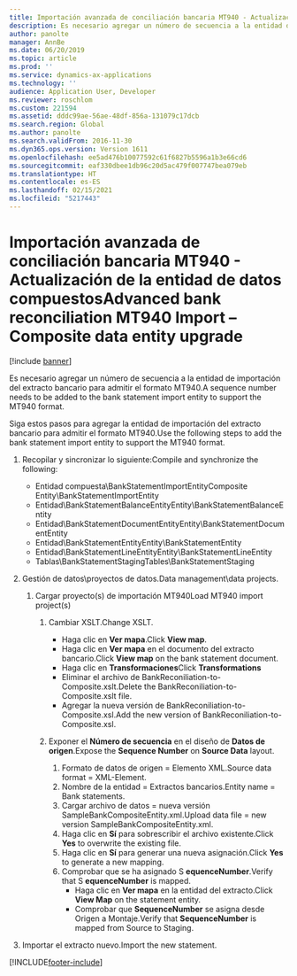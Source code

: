 ```yaml
---
title: Importación avanzada de conciliación bancaria MT940 - Actualización de la entidad de datos compuestos
description: Es necesario agregar un número de secuencia a la entidad de importación del extracto bancario para admitir el formato MT940.
author: panolte
manager: AnnBe
ms.date: 06/20/2019
ms.topic: article
ms.prod: ''
ms.service: dynamics-ax-applications
ms.technology: ''
audience: Application User, Developer
ms.reviewer: roschlom
ms.custom: 221594
ms.assetid: dddc99ae-56ae-48df-856a-131079c17dcb
ms.search.region: Global
ms.author: panolte
ms.search.validFrom: 2016-11-30
ms.dyn365.ops.version: Version 1611
ms.openlocfilehash: ee5ad476b10077592c61f6827b5596a1b3e66cd6
ms.sourcegitcommit: eaf330dbee1db96c20d5ac479f007747bea079eb
ms.translationtype: HT
ms.contentlocale: es-ES
ms.lasthandoff: 02/15/2021
ms.locfileid: "5217443"
---
```

# <a name="advanced-bank-reconciliation-mt940-import--composite-data-entity-upgrade"></a><span data-ttu-id="e31f5-103">Importación avanzada de conciliación bancaria MT940 - Actualización de la entidad de datos compuestos</span><span class="sxs-lookup"><span data-stu-id="e31f5-103">Advanced bank reconciliation MT940 Import – Composite data entity upgrade</span></span>

[!include [banner](../includes/banner.md)]

<span data-ttu-id="e31f5-104">Es necesario agregar un número de secuencia a la entidad de importación del extracto bancario para admitir el formato MT940.</span><span class="sxs-lookup"><span data-stu-id="e31f5-104">A sequence number needs to be added to the bank statement import entity to support the MT940 format.</span></span> 

<span data-ttu-id="e31f5-105">Siga estos pasos para agregar la entidad de importación del extracto bancario para admitir el formato MT940.</span><span class="sxs-lookup"><span data-stu-id="e31f5-105">Use the following steps to add the bank statement import entity to support the MT940 format.</span></span>

1.  <span data-ttu-id="e31f5-106">Recopilar y sincronizar lo siguiente:</span><span class="sxs-lookup"><span data-stu-id="e31f5-106">Compile and synchronize the following:</span></span>
    -   <span data-ttu-id="e31f5-107">Entidad compuesta\\BankStatementImportEntity</span><span class="sxs-lookup"><span data-stu-id="e31f5-107">Composite Entity\\BankStatementImportEntity</span></span>
    -   <span data-ttu-id="e31f5-108">Entidad\\BankStatementBalanceEntity</span><span class="sxs-lookup"><span data-stu-id="e31f5-108">Entity\\BankStatementBalanceEntity</span></span>
    -   <span data-ttu-id="e31f5-109">Entidad\\BankStatementDocumentEntity</span><span class="sxs-lookup"><span data-stu-id="e31f5-109">Entity\\BankStatementDocumentEntity</span></span>
    -   <span data-ttu-id="e31f5-110">Entidad\\BankStatementEntity</span><span class="sxs-lookup"><span data-stu-id="e31f5-110">Entity\\BankStatementEntity</span></span>
    -   <span data-ttu-id="e31f5-111">Entidad\\BankStatementLineEntity</span><span class="sxs-lookup"><span data-stu-id="e31f5-111">Entity\\BankStatementLineEntity</span></span>
    -   <span data-ttu-id="e31f5-112">Tablas\\BankStatementStaging</span><span class="sxs-lookup"><span data-stu-id="e31f5-112">Tables\\BankStatementStaging</span></span>

2.  <span data-ttu-id="e31f5-113">Gestión de datos\\proyectos de datos.</span><span class="sxs-lookup"><span data-stu-id="e31f5-113">Data management\\data projects.</span></span>
    1.  <span data-ttu-id="e31f5-114">Cargar proyecto(s) de importación MT940</span><span class="sxs-lookup"><span data-stu-id="e31f5-114">Load MT940 import project(s)</span></span>
        1.  <span data-ttu-id="e31f5-115">Cambiar XSLT.</span><span class="sxs-lookup"><span data-stu-id="e31f5-115">Change XSLT.</span></span>
            -   <span data-ttu-id="e31f5-116">Haga clic en **Ver mapa**.</span><span class="sxs-lookup"><span data-stu-id="e31f5-116">Click **View map**.</span></span>
            -   <span data-ttu-id="e31f5-117">Haga clic en **Ver mapa** en el documento del extracto bancario.</span><span class="sxs-lookup"><span data-stu-id="e31f5-117">Click **View map** on the bank statement document.</span></span>
            -   <span data-ttu-id="e31f5-118">Haga clic en **Transformaciones**</span><span class="sxs-lookup"><span data-stu-id="e31f5-118">Click **Transformations**</span></span>
            -   <span data-ttu-id="e31f5-119">Eliminar el archivo de BankReconiliation-to-Composite.xslt.</span><span class="sxs-lookup"><span data-stu-id="e31f5-119">Delete the BankReconiliation-to-Composite.xslt file.</span></span>
            -   <span data-ttu-id="e31f5-120">Agregar la nueva versión de BankReconiliation-to-Composite.xsl.</span><span class="sxs-lookup"><span data-stu-id="e31f5-120">Add the new version of BankReconiliation-to-Composite.xsl.</span></span>

        2.  <span data-ttu-id="e31f5-121">Exponer el **Número de secuencia** en el diseño de **Datos de origen**.</span><span class="sxs-lookup"><span data-stu-id="e31f5-121">Expose the **Sequence Number** on **Source Data** layout.</span></span>
            1.  <span data-ttu-id="e31f5-122">Formato de datos de origen = Elemento XML.</span><span class="sxs-lookup"><span data-stu-id="e31f5-122">Source data format = XML-Element.</span></span>
            2.  <span data-ttu-id="e31f5-123">Nombre de la entidad = Extractos bancarios.</span><span class="sxs-lookup"><span data-stu-id="e31f5-123">Entity name = Bank statements.</span></span>
            3.  <span data-ttu-id="e31f5-124">Cargar archivo de datos = nueva versión SampleBankCompositeEntity.xml.</span><span class="sxs-lookup"><span data-stu-id="e31f5-124">Upload data file = new version SampleBankCompositeEntity.xml.</span></span>
            4.  <span data-ttu-id="e31f5-125">Haga clic en **Sí** para sobrescribir el archivo existente.</span><span class="sxs-lookup"><span data-stu-id="e31f5-125">Click **Yes** to overwrite the existing file.</span></span>
            5.  <span data-ttu-id="e31f5-126">Haga clic en **Sí** para generar una nueva asignación.</span><span class="sxs-lookup"><span data-stu-id="e31f5-126">Click **Yes** to generate a new mapping.</span></span>
            6.  <span data-ttu-id="e31f5-127">Comprobar que se ha asignado S **equenceNumber**.</span><span class="sxs-lookup"><span data-stu-id="e31f5-127">Verify that S **equenceNumber** is mapped.</span></span>
                -   <span data-ttu-id="e31f5-128">Haga clic en **Ver mapa** en la entidad del extracto.</span><span class="sxs-lookup"><span data-stu-id="e31f5-128">Click **View Map** on the statement entity.</span></span>
                -   <span data-ttu-id="e31f5-129">Comprobar que **SequenceNumber** se asigna desde Origen a Montaje.</span><span class="sxs-lookup"><span data-stu-id="e31f5-129">Verify that **SequenceNumber** is mapped from Source to Staging.</span></span>

3.  <span data-ttu-id="e31f5-130">Importar el extracto nuevo.</span><span class="sxs-lookup"><span data-stu-id="e31f5-130">Import the new statement.</span></span>






[!INCLUDE[footer-include](../../includes/footer-banner.md)]